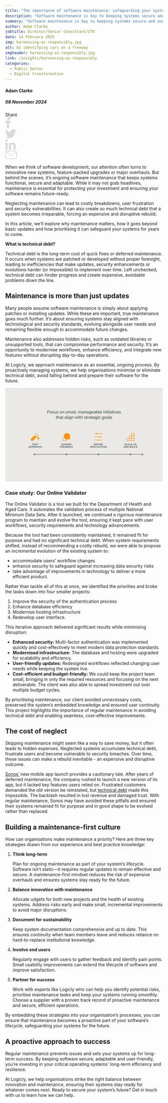 ```yaml
---
title: "The importance of software maintenance: safeguarding your systems for the future"
description: "Software maintenance is key to keeping systems secure and avoiding technical debt. Learn how strategic regular upkeep can protect your investment."
summary: "Software maintenance is key to keeping systems secure and avoiding technical debt. Learn how strategic regular upkeep can protect your investment."
author: Adam Clarke
jobtitle: Director/Senior Consultant/CTO
date: 14 February 2025
img: harnessing-ai-responsibly.jpg
alt: AI identifying cars on a freeway
imgheader: harnessing-ai-responsibly.jpg
link: /insights/harnessing-ai-responsibly
categories:
  - Public Sector
  - Digital transformation
---
```


<div class="grid grid-cols-12">

<div class="col-span-12 lg:col-span-3 blog-sidebar">
<div class="mt-2 blog-sidebar-author">

#### Adam Clarke

##### 08 November 2024

</div>
<div class="grid grid-cols-4">
<!---Remove 'hidden' from div below to show social media icons--->
<div class="grid hidden grid-cols-5 col-span-3 lg:col-span-4 blog-social-media justify-items-start lg:justify-items-center">
<div class="col-span-1">
Share
</div>

<div class="col-span-1">
<img class="h-4" src="/Facebook.svg" />
</div>

<div class="col-span-1">
<img class="h-4" src="/Twitter.svg" />
</div>

<div class="col-span-1">
<img class="h-4" src="/Linkedin.svg" />
</div>

<div class="col-span-1">
<a href="mailto:info@logicly.com.au">
<img class="h-4" src="/Email.svg" />
</a>
</div>

</div>
</div>
</div>


<div class="col-span-12 lg:col-span-9 lg:col-start-4 lg:pl-6 blog-text">
<div>

When we think of software development, our attention often turns to innovative new systems, feature-packed upgrades or major overhauls. But behind the scenes, it’s ongoing software maintenance that keeps systems functional, secure and adaptable. While it may not grab headlines, maintenance is essential for protecting your investment and ensuring your software remains future-ready.

Neglecting maintenance can lead to costly breakdowns, user frustration and security vulnerabilities. It can also create so much technical debt that a system becomes irreparable, forcing an expensive and disruptive rebuild. 

In this article, we’ll explore why maintenance matters, how it goes beyond basic updates and how prioritising it can safeguard your systems for years to come.

<strong>What is technical debt?</strong>

Technical debt is the long-term cost of quick fixes or deferred maintenance. It occurs when systems are patched or developed without proper foresight, leading to inefficiencies that make updates, security enhancements or evolutions harder (or impossible) to implement over time. Left unchecked, technical debt can hinder progress and create expensive, avoidable problems down the line.

## Maintenance is more than just updates

Many people assume software maintenance is simply about applying patches or installing updates. While these are important, true maintenance goes much further. It’s about ensuring systems stay aligned with technological and security standards, evolving alongside user needs and remaining flexible enough to accommodate future changes.

Maintenance also addresses hidden risks, such as outdated libraries or unsupported tools, that can compromise performance and security. It’s an opportunity to modernise workflows, enhance efficiency, and integrate new features without disrupting day-to-day operations.

At Logicly, we approach maintenance as an essential, ongoing process. By proactively managing systems, we help organisations minimise or eliminate technical debt, avoid falling behind and prepare their software for the future.


![Test the approach, gather feedback, refine the application, scale and build up](/test-feedback-refine.png)

### Case study: Our Online Validator

The <NuxtLink to="/projects/government#department-of-health">Online Validator</NuxtLink> is a tool we built for the Department of Health and Aged Care. It automates the validation process of multiple National Minimum Data Sets. After it launched, we continued a rigorous maintenance program to maintain and evolve the tool, ensuring it kept pace with user workflows, security requirements and technology advancements.

Because the tool had been consistently maintained, it remained fit for purpose and had no significant technical debt. When system requirements shifted, instead of recommending a costly rebuild, we were able to propose an incremental evolution of the existing system to:
<div class="blog-text-list">
<ul>
<li>accommodate users’ workflow changes</li>
<li>enhance security to safeguard against increasing data security risks</li>
<li>take advantage of improvements in technology to deliver a more efficient product. </li>
</ul>
</div>

Rather than tackle all of this at once, we identified the priorities and broke the tasks down into four smaller projects:
<div class="blog-text-list">
<ol>
<li>Improve the security of the authentication process</li>
<li>Enhance database efficiency</li>
<li>Modernise hosting infrastructure</li>
<li>Redevelop user interface.</li>
</ol>
</div>

This iterative approach delivered significant results while minimising disruption:
<div class="blog-text-list">
<ul>
<li><strong>Enhanced security:</strong> Multi-factor authentication was implemented quickly and cost-effectively to meet modern data protection standards.</li>
<li><strong>Modernised infrastructure:</strong> The database and hosting were upgraded for scalability and efficiency.</li>
<li><strong>User-friendly updates:</strong> Redesigned workflows reflected changing user needs while keeping the system live.</li>
<li><strong>Cost-efficient and budget-friendly:</strong> We could keep the project team small, bringing in only the required resources and focusing on the next deliverable. The client was also able to spread investment out over multiple budget cycles.</li>
</ul>
</div>

By prioritising maintenance, our client avoided unnecessary costs, preserved the system’s embedded knowledge and ensured user continuity. This project highlights the importance of regular maintenance in avoiding technical debt and enabling seamless, cost-effective improvements.

## The cost of neglect
Skipping maintenance might seem like a way to save money, but it often leads to hidden expenses. Neglected systems accumulate technical debt, frustrate users and become vulnerable to security breaches. Over time, these issues can make a rebuild inevitable - an expensive and disruptive outcome.

<a href="https://www.macrumors.com/2024/08/14/sonos-bring-back-old-app/">Sonos’</a> new mobile app launch provides a cautionary tale. After years of deferred maintenance, the company rushed to launch a new version of its app, but it lacked key features users relied on. Frustrated customers demanded the old version be reinstated, but <a href="https://www.androidpolice.com/sonos-paid-price-technical-debt-with-launch-seriously-flawed-app/">technical debt</a> made this impossible. The backlash resulted in lost revenue and damaged trust. With regular maintenance, Sonos may have avoided these pitfalls and ensured their systems remained fit for purpose and in good shape to be <NuxtLink to="insights/evolve-or-replace">evolved rather than replaced</NuxtLink>.

## Building a maintenance-first culture
How can organisations make maintenance a priority? Here are three key strategies drawn from our experience and best practice knowledge:
<div class="blog-text-list">
<ol>
<li><strong>Think long-term</strong>
<p>Plan for ongoing maintenance as part of your system’s lifecycle. Software isn’t static—it requires regular updates to remain effective and secure. A maintenance-first mindset reduces the risk of expensive overhauls and ensures systems stay ready for the future.</p>
</li>
<li><strong>Balance innovation with maintenance</strong>
<p>Allocate udgets for both new projects and the health of existing systems. Address risks early and make small, incremental improvements to avoid major disruptions.</p></li>
<li><strong>Document for sustainability</strong>
<p>Keep system documentation comprehensive and up to date. This ensures continuity when team members leave and reduces reliance on hard-to-replace institutional knowledge.</p></li>
<li><strong>Involve end users</strong>
<p>Regularly engage with users to gather feedback and identify pain points. Small usability improvements can extend the lifecycle of software and improve satisfaction.</p></li>
<li><strong>Partner for success</strong>
<p>Work with experts like Logicly who can help you identify potential risks, prioritise maintenance tasks and keep your systems running smoothly. Choose a supplier with a proven track record of proactive maintenance and secure, efficient operations.</p></li>
</ol>
</div>

By embedding these strategies into your organisation’s processes, you can ensure that maintenance becomes a proactive part of your software’s lifecycle, safeguarding your systems for the future.

## A proactive approach to success

Regular maintenance prevents issues and sets your systems up for long-term success. By keeping software secure, adaptable and user-friendly, you’re investing in your critical operating systems' long-term efficiency and resilience.

At Logicly, we help organisations strike the right balance between innovation and maintenance, ensuring their systems stay ready for whatever comes next. Ready to secure your system’s future? <NuxtLink to="/contactus">Get in touch</NuxtLink> with us to learn how we can help.

</div>
</div>

</div>
